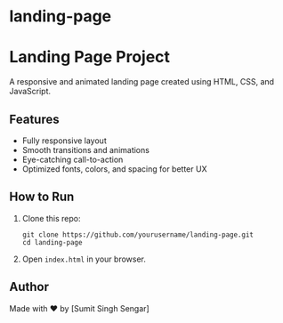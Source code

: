 # landing-page

# Landing Page Project

A responsive and animated landing page created using HTML, CSS, and JavaScript.

## Features

- Fully responsive layout
- Smooth transitions and animations
- Eye-catching call-to-action
- Optimized fonts, colors, and spacing for better UX

## How to Run

1. Clone this repo:
   ```
   git clone https://github.com/yourusername/landing-page.git
   cd landing-page
   ```
2. Open `index.html` in your browser.

## Author

Made with ❤️ by [Sumit Singh Sengar]
